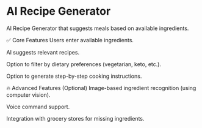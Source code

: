 # AI Recipe Generator
AI Recipe Generator that suggests meals based on available ingredients.

✅ Core Features
Users enter available ingredients.

AI suggests relevant recipes.

Option to filter by dietary preferences (vegetarian, keto, etc.).

Option to generate step-by-step cooking instructions.

🔥 Advanced Features (Optional)
Image-based ingredient recognition (using computer vision).

Voice command support.

Integration with grocery stores for missing ingredients.
